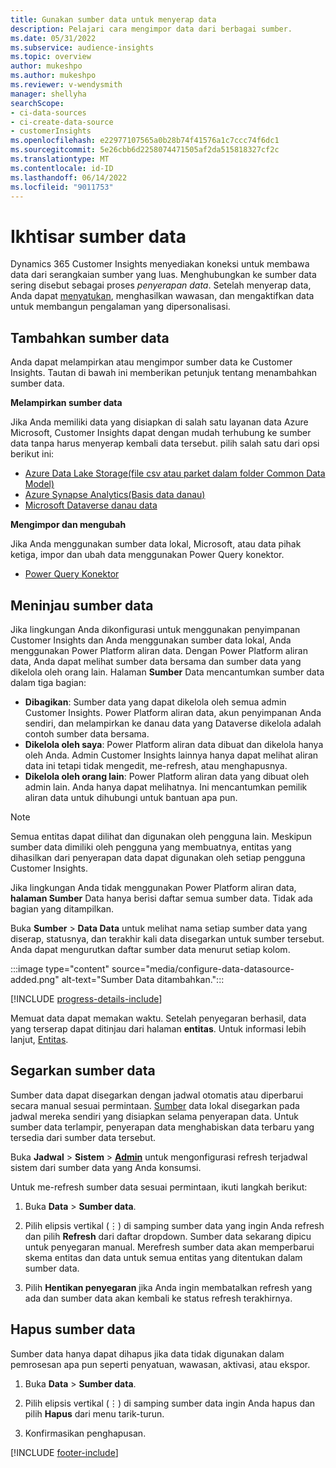 ```yaml
---
title: Gunakan sumber data untuk menyerap data
description: Pelajari cara mengimpor data dari berbagai sumber.
ms.date: 05/31/2022
ms.subservice: audience-insights
ms.topic: overview
author: mukeshpo
ms.author: mukeshpo
ms.reviewer: v-wendysmith
manager: shellyha
searchScope:
- ci-data-sources
- ci-create-data-source
- customerInsights
ms.openlocfilehash: e22977107565a0b28b74f41576a1c7ccc74f6dc1
ms.sourcegitcommit: 5e26cbb6d2258074471505af2da515818327cf2c
ms.translationtype: MT
ms.contentlocale: id-ID
ms.lasthandoff: 06/14/2022
ms.locfileid: "9011753"
---
```

# <a name="data-sources-overview"></a>Ikhtisar sumber data

Dynamics 365 Customer Insights menyediakan koneksi untuk membawa data dari serangkaian sumber yang luas. Menghubungkan ke sumber data sering disebut sebagai proses *penyerapan data*. Setelah menyerap data, Anda dapat [menyatukan](data-unification.md), menghasilkan wawasan, dan mengaktifkan data untuk membangun pengalaman yang dipersonalisasi.

## <a name="add-data-sources"></a>Tambahkan sumber data

Anda dapat melampirkan atau mengimpor sumber data ke Customer Insights. Tautan di bawah ini memberikan petunjuk tentang menambahkan sumber data.

**Melampirkan sumber data**

Jika Anda memiliki data yang disiapkan di salah satu layanan data Azure Microsoft, Customer Insights dapat dengan mudah terhubung ke sumber data tanpa harus menyerap kembali data tersebut. pilih salah satu dari opsi berikut ini:
- [Azure Data Lake Storage(file csv atau parket dalam folder Common Data Model)](connect-common-data-model.md)
- [Azure Synapse Analytics(Basis data danau)](connect-synapse.md)
- [Microsoft Dataverse danau data](connect-dataverse-managed-lake.md)

**Mengimpor dan mengubah**

Jika Anda menggunakan sumber data lokal, Microsoft, atau data pihak ketiga, impor dan ubah data menggunakan Power Query konektor.
- [Power Query Konektor](connect-power-query.md)

## <a name="review-data-sources"></a>Meninjau sumber data

Jika lingkungan Anda dikonfigurasi untuk menggunakan penyimpanan Customer Insights dan Anda menggunakan sumber data lokal, Anda menggunakan Power Platform aliran data. Dengan Power Platform aliran data, Anda dapat melihat sumber data bersama dan sumber data yang dikelola oleh orang lain. Halaman **Sumber** Data mencantumkan sumber data dalam tiga bagian:
- **Dibagikan**: Sumber data yang dapat dikelola oleh semua admin Customer Insights. Power Platform aliran data, akun penyimpanan Anda sendiri, dan melampirkan ke danau data yang Dataverse dikelola adalah contoh sumber data bersama.
- **Dikelola oleh saya**: Power Platform aliran data dibuat dan dikelola hanya oleh Anda. Admin Customer Insights lainnya hanya dapat melihat aliran data ini tetapi tidak mengedit, me-refresh, atau menghapusnya.
- **Dikelola oleh orang lain**: Power Platform aliran data yang dibuat oleh admin lain. Anda hanya dapat melihatnya. Ini mencantumkan pemilik aliran data untuk dihubungi untuk bantuan apa pun.
> [!NOTE]
> Semua entitas dapat dilihat dan digunakan oleh pengguna lain. Meskipun sumber data dimiliki oleh pengguna yang membuatnya, entitas yang dihasilkan dari penyerapan data dapat digunakan oleh setiap pengguna Customer Insights.

Jika lingkungan Anda tidak menggunakan Power Platform aliran data, **halaman Sumber** Data hanya berisi daftar semua sumber data. Tidak ada bagian yang ditampilkan.

Buka **Sumber** > **Data Data** untuk melihat nama setiap sumber data yang diserap, statusnya, dan terakhir kali data disegarkan untuk sumber tersebut. Anda dapat mengurutkan daftar sumber data menurut setiap kolom.

:::image type="content" source="media/configure-data-datasource-added.png" alt-text="Sumber Data ditambahkan.":::

[!INCLUDE [progress-details-include](includes/progress-details-pane.md)]

Memuat data dapat memakan waktu. Setelah penyegaran berhasil, data yang terserap dapat ditinjau dari halaman **entitas**. Untuk informasi lebih lanjut, [Entitas](entities.md).

## <a name="refresh-data-sources"></a>Segarkan sumber data

Sumber data dapat disegarkan dengan jadwal otomatis atau diperbarui secara manual sesuai permintaan. [Sumber](connect-power-query.md#add-data-from-on-premises-data-sources) data lokal disegarkan pada jadwal mereka sendiri yang disiapkan selama penyerapan data. Untuk sumber data terlampir, penyerapan data menghabiskan data terbaru yang tersedia dari sumber data tersebut.

Buka **Jadwal** > **Sistem** > [**Admin**](system.md#schedule-tab) untuk mengonfigurasi refresh terjadwal sistem dari sumber data yang Anda konsumsi.

Untuk me-refresh sumber data sesuai permintaan, ikuti langkah berikut:

1. Buka **Data** > **Sumber data**.

1. Pilih elipsis vertikal (&vellip;) di samping sumber data yang ingin Anda refresh dan pilih **Refresh** dari daftar dropdown. Sumber data sekarang dipicu untuk penyegaran manual. Merefresh sumber data akan memperbarui skema entitas dan data untuk semua entitas yang ditentukan dalam sumber data.

1. Pilih **Hentikan penyegaran** jika Anda ingin membatalkan refresh yang ada dan sumber data akan kembali ke status refresh terakhirnya.

## <a name="delete-a-data-source"></a>Hapus sumber data

Sumber data hanya dapat dihapus jika data tidak digunakan dalam pemrosesan apa pun seperti penyatuan, wawasan, aktivasi, atau ekspor.

1. Buka **Data** > **Sumber data**.

2. Pilih elipsis vertikal (&vellip;) di samping sumber data ingin Anda hapus dan pilih **Hapus** dari menu tarik-turun.

3. Konfirmasikan penghapusan.


[!INCLUDE [footer-include](includes/footer-banner.md)]
